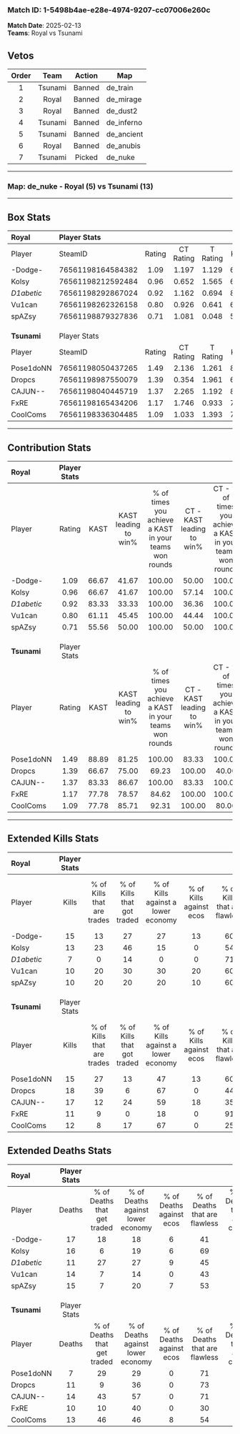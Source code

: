 ### Match ID: 1-5498b4ae-e28e-4974-9207-cc07006e260c  
**Match Date**: 2025-02-13  
**Teams**: Royal vs Tsunami  

## Vetos  

| Order | Team | Action | Map |
| :---: | :--: | :----: | --- |
| 1 | Tsunami | Banned | de_train |
| 2 | Royal | Banned | de_mirage |
| 3 | Royal | Banned | de_dust2 |
| 4 | Tsunami | Banned | de_inferno |
| 5 | Tsunami | Banned | de_ancient |
| 6 | Royal | Banned | de_anubis |
| 7 | Tsunami | Picked | de_nuke |

---  

### **Map**: de_nuke - Royal (5) vs Tsunami (13)  
---  

## Box Stats  

| **Royal**   | Player Stats      |        |           |          |       |      |       |         |        |      |     |
| :- | :- | :-: | :-: | :-: | :-: | :-: | :-: | :-: | :-: | :-: | :-: |
| Player      | SteamID           | Rating | CT Rating | T Rating | KAST  | ADR  | Kills | Assists | Deaths | K/D  | HS% |
| -Dodge-     | 76561198164584382 |  1.09  |   1.197   |  1.129   | 66.67 | 93.2 |  15   |    4    |   17   | 0.88 | 40  |
| Kolsy       | 76561198212592484 |  0.96  |   0.652   |  1.565   | 66.67 | 75.2 |  13   |    3    |   16   | 0.81 | 30  |
| _D1abetic_  | 76561198292867024 |  0.92  |   1.162   |  0.694   | 83.33 | 63.4 |   7   |    6    |   11   | 0.64 | 57  |
| Vu1can      | 76561198262326158 |  0.80  |   0.926   |  0.641   | 61.11 | 64.5 |  10   |    4    |   14   | 0.71 | 40  |
| spAZsy      | 76561198879327836 |  0.71  |   1.081   |  0.048   | 55.56 | 60.3 |  10   |    2    |   15   | 0.67 | 40  |
|             |                   |        |           |          |       |      |       |         |        |      |     |
|             |                   |        |           |          |       |      |       |         |        |      |     |
|             |                   |        |           |          |       |      |       |         |        |      |     |
| **Tsunami** | Player Stats      |        |           |          |       |      |       |         |        |      |     |
| Player      | SteamID           | Rating | CT Rating | T Rating | KAST  | ADR  | Kills | Assists | Deaths | K/D  | HS% |
| Pose1doNN   | 76561198050437265 |  1.49  |   2.136   |  1.261   | 88.89 | 78.5 |  15   |    3    |   7    | 2.14 | 60  |
| Dropcs      | 76561198987550079 |  1.39  |   0.354   |  1.961   | 66.67 | 92.2 |  18   |    2    |   11   | 1.64 | 44  |
| CAJUN--     | 76561198040445719 |  1.37  |   2.265   |  1.192   | 83.33 | 88.6 |  17   |    3    |   14   | 1.21 | 52  |
| FxRE        | 76561198165434206 |  1.17  |   1.746   |  0.933   | 77.78 | 84.0 |  11   |    8    |   10   | 1.10 | 54  |
| CooIComs    | 76561198336304485 |  1.09  |   1.033   |  1.393   | 77.78 | 78.8 |  12   |    4    |   13   | 0.92 | 58  |
---  

## Contribution Stats  

| **Royal**   | Player Stats |       |                      |                                                        |                           |                                                             |                          |                                                            |
| :- | :-: | :-: | :-: | :-: | :-: | :-: | :-: | :-: |
| Player      |    Rating    | KAST  | KAST leading to win% | % of times you achieve a KAST in your teams won rounds | CT - KAST leading to win% | CT - % of times you achieve a KAST in your teams won rounds | T - KAST leading to win% | T - % of times you achieve a KAST in your teams won rounds |
| -Dodge-     |     1.09     | 66.67 |        41.67         |                         100.00                         |           50.00           |                           100.00                            |          25.00           |                           100.00                           |
| Kolsy       |     0.96     | 66.67 |        41.67         |                         100.00                         |           57.14           |                           100.00                            |          20.00           |                           100.00                           |
| _D1abetic_  |     0.92     | 83.33 |        33.33         |                         100.00                         |           36.36           |                           100.00                            |          25.00           |                           100.00                           |
| Vu1can      |     0.80     | 61.11 |        45.45         |                         100.00                         |           44.44           |                           100.00                            |          50.00           |                           100.00                           |
| spAZsy      |     0.71     | 55.56 |        50.00         |                         100.00                         |           50.00           |                           100.00                            |          50.00           |                           100.00                           |
|             |              |       |                      |                                                        |                           |                                                             |                          |                                                            |
|             |              |       |                      |                                                        |                           |                                                             |                          |                                                            |
|             |              |       |                      |                                                        |                           |                                                             |                          |                                                            |
| **Tsunami** | Player Stats |       |                      |                                                        |                           |                                                             |                          |                                                            |
| Player      |    Rating    | KAST  | KAST leading to win% | % of times you achieve a KAST in your teams won rounds | CT - KAST leading to win% | CT - % of times you achieve a KAST in your teams won rounds | T - KAST leading to win% | T - % of times you achieve a KAST in your teams won rounds |
| Pose1doNN   |     1.49     | 88.89 |        81.25         |                         100.00                         |           83.33           |                           100.00                            |          80.00           |                           100.00                           |
| Dropcs      |     1.39     | 66.67 |        75.00         |                         69.23                          |          100.00           |                            40.00                            |          70.00           |                           87.50                            |
| CAJUN--     |     1.37     | 83.33 |        86.67         |                         100.00                         |           83.33           |                           100.00                            |          88.89           |                           100.00                           |
| FxRE        |     1.17     | 77.78 |        78.57         |                         84.62                          |          100.00           |                           100.00                            |          66.67           |                           75.00                            |
| CooIComs    |     1.09     | 77.78 |        85.71         |                         92.31                          |          100.00           |                            80.00                            |          80.00           |                           100.00                           |
---  

## Extended Kills Stats  

| **Royal**   | Player Stats |                            |                            |                                    |                         |                              |                                 |                                       |                    |           |
| :- | :-: | :-: | :-: | :-: | :-: | :-: | :-: | :-: | :-: | :-: |
| Player      |    Kills     | % of Kills that are trades | % of Kills that got traded | % of Kills against a lower economy | % of Kills against ecos | % of Kills that are flawless | % of Kills that are close duels | % of Kills that are assisted by flash | Pistol Round Kills | AWP Kills |
| -Dodge-     |      15      |             13             |             27             |                 27                 |           13            |              60              |                7                |                   0                   |         0          |     2     |
| Kolsy       |      13      |             23             |             46             |                 15                 |            0            |              54              |                8                |                   0                   |         2          |     2     |
| _D1abetic_  |      7       |             0              |             14             |                 0                  |            0            |              71              |               14                |                   0                   |         0          |     3     |
| Vu1can      |      10      |             20             |             30             |                 30                 |           20            |              60              |                0                |                   0                   |         0          |     0     |
| spAZsy      |      10      |             20             |             20             |                 20                 |           10            |              60              |                0                |                   0                   |         0          |     1     |
|             |              |                            |                            |                                    |                         |                              |                                 |                                       |                    |           |
|             |              |                            |                            |                                    |                         |                              |                                 |                                       |                    |           |
|             |              |                            |                            |                                    |                         |                              |                                 |                                       |                    |           |
| **Tsunami** | Player Stats |                            |                            |                                    |                         |                              |                                 |                                       |                    |           |
| Player      |    Kills     | % of Kills that are trades | % of Kills that got traded | % of Kills against a lower economy | % of Kills against ecos | % of Kills that are flawless | % of Kills that are close duels | % of Kills that are assisted by flash | Pistol Round Kills | AWP Kills |
| Pose1doNN   |      15      |             27             |             13             |                 47                 |           13            |              60              |                7                |                   7                   |         3          |     3     |
| Dropcs      |      18      |             39             |             6              |                 67                 |            0            |              44              |               17                |                  11                   |         0          |     1     |
| CAJUN--     |      17      |             12             |             24             |                 59                 |           18            |              35              |                6                |                   0                   |         0          |     1     |
| FxRE        |      11      |             9              |             0              |                 18                 |            0            |              91              |                9                |                   0                   |         0          |     2     |
| CooIComs    |      12      |             8              |             17             |                 67                 |            0            |              25              |                8                |                   0                   |         0          |     0     |
## Extended Deaths Stats  

| **Royal**   | Player Stats |                             |                                   |                          |                               |                            |                           |               |
| :- | :-: | :-: | :-: | :-: | :-: | :-: | :-: | :-: |
| Player      |    Deaths    | % of Deaths that get traded | % of Deaths against lower economy | % of Deaths against ecos | % of Deaths that are flawless | % of Deaths that are close | % of Deaths while blinded | Deaths to AWP |
| -Dodge-     |      17      |             18              |                18                 |            6             |              41               |             6              |             6             |       0       |
| Kolsy       |      16      |              6              |                19                 |            6             |              69               |             13             |             6             |       3       |
| _D1abetic_  |      11      |             27              |                27                 |            9             |              45               |             18             |             9             |       0       |
| Vu1can      |      14      |              7              |                14                 |            0             |              43               |             14             |             0             |       0       |
| spAZsy      |      15      |              7              |                20                 |            7             |              53               |             0              |             0             |       0       |
|             |              |                             |                                   |                          |                               |                            |                           |               |
|             |              |                             |                                   |                          |                               |                            |                           |               |
|             |              |                             |                                   |                          |                               |                            |                           |               |
| **Tsunami** | Player Stats |                             |                                   |                          |                               |                            |                           |               |
| Player      |    Deaths    | % of Deaths that get traded | % of Deaths against lower economy | % of Deaths against ecos | % of Deaths that are flawless | % of Deaths that are close | % of Deaths while blinded | Deaths to AWP |
| Pose1doNN   |      7       |             29              |                29                 |            0             |              71               |             0              |             0             |       0       |
| Dropcs      |      11      |              9              |                36                 |            0             |              73               |             9              |             0             |       1       |
| CAJUN--     |      14      |             43              |                57                 |            0             |              71               |             7              |             0             |       1       |
| FxRE        |      10      |             10              |                40                 |            0             |              30               |             0              |             0             |       0       |
| CooIComs    |      13      |             46              |                46                 |            8             |              54               |             8              |             0             |       0       |
